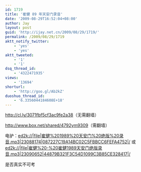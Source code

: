 ```yaml
---
id: 1719
title: '崔健 89 年天安门录音'
date: '2009-08-29T16:52:04+08:00'
author: Jay
layout: post
guid: 'http://ijay.net.cn/2009/08/29/1719/'
permalink: /2009/08/29/1719
aktt_notify_twitter:
    - 'yes'
    - 'yes'
aktt_tweeted:
    - '1'
    - '1'
dsq_thread_id:
    - '4322471935'
views:
    - '13694'
shorturl:
    - 'http://goo.gl/Ab2kZ'
duoshuo_thread_id:
    - '6.3356044184608E+18'
---
```


<a href="http://cl.ly/3071fbf5cf3ac9fe2a38" target="_blank">http://cl.ly/3071fbf5cf3ac9fe2a38</a>（无需翻墙）

<a href="http://www.box.net/shared/4792ym9309" target="_blank">http://www.box.net/shared/4792ym9309</a>（需翻墙）

电驴：<a href="ed2k://|file|崔健%201989%20天安门%20绝版%20录音.mp3|23088174|087227C19A14BC02C5FBBCC6FEFA4752|/" target="_blank">ed2k://|file|崔健%201989%20天安门%20绝版%20录音.mp3|23088174|087227C19A14BC02C5FBBCC6FEFA4752|/</a> 或 <a href="ed2k://|file|崔健%20-%20崔健1989天安门绝版录音.mp3|23090652|44879B321F3C54D1099C3B85CE328417|/" target="_blank">ed2k://|file|崔健%20-%20崔健1989天安门绝版录音.mp3|23090652|44879B321F3C54D1099C3B85CE328417|/</a>

是否真实不可考